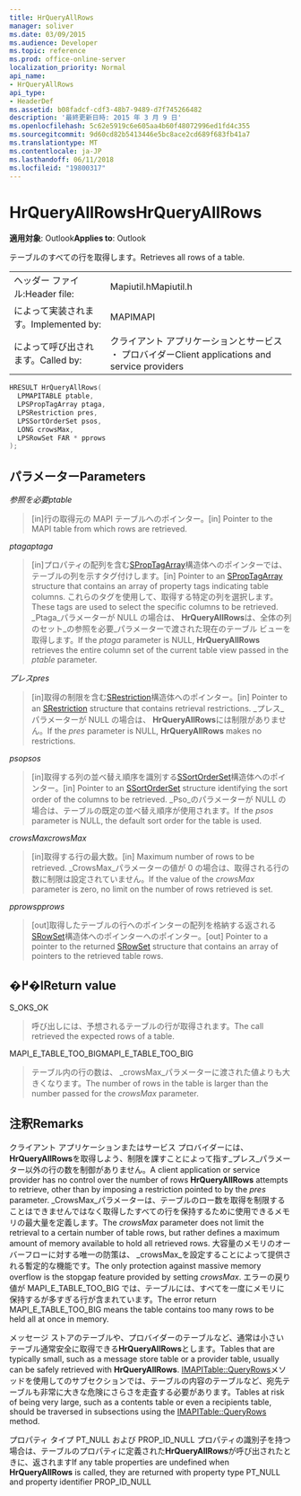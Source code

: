 ```yaml
---
title: HrQueryAllRows
manager: soliver
ms.date: 03/09/2015
ms.audience: Developer
ms.topic: reference
ms.prod: office-online-server
localization_priority: Normal
api_name:
- HrQueryAllRows
api_type:
- HeaderDef
ms.assetid: b08fadcf-cdf3-48b7-9489-d7f745266482
description: '最終更新日時: 2015 年 3 月 9 日'
ms.openlocfilehash: 5c62e5919c6e605aa4b60f48072996ed1fd4c355
ms.sourcegitcommit: 9d60cd82b5413446e5bc8ace2cd689f683fb41a7
ms.translationtype: MT
ms.contentlocale: ja-JP
ms.lasthandoff: 06/11/2018
ms.locfileid: "19800317"
---
```

# <a name="hrqueryallrows"></a><span data-ttu-id="61724-103">HrQueryAllRows</span><span class="sxs-lookup"><span data-stu-id="61724-103">HrQueryAllRows</span></span>

  
  
<span data-ttu-id="61724-104">**適用対象**: Outlook</span><span class="sxs-lookup"><span data-stu-id="61724-104">**Applies to**: Outlook</span></span> 
  
<span data-ttu-id="61724-105">テーブルのすべての行を取得します。</span><span class="sxs-lookup"><span data-stu-id="61724-105">Retrieves all rows of a table.</span></span> 
  
|||
|:-----|:-----|
|<span data-ttu-id="61724-106">ヘッダー ファイル:</span><span class="sxs-lookup"><span data-stu-id="61724-106">Header file:</span></span>  <br/> |<span data-ttu-id="61724-107">Mapiutil.h</span><span class="sxs-lookup"><span data-stu-id="61724-107">Mapiutil.h</span></span>  <br/> |
|<span data-ttu-id="61724-108">によって実装されます。</span><span class="sxs-lookup"><span data-stu-id="61724-108">Implemented by:</span></span>  <br/> |<span data-ttu-id="61724-109">MAPI</span><span class="sxs-lookup"><span data-stu-id="61724-109">MAPI</span></span>  <br/> |
|<span data-ttu-id="61724-110">によって呼び出されます。</span><span class="sxs-lookup"><span data-stu-id="61724-110">Called by:</span></span>  <br/> |<span data-ttu-id="61724-111">クライアント アプリケーションとサービス ・ プロバイダー</span><span class="sxs-lookup"><span data-stu-id="61724-111">Client applications and service providers</span></span>  <br/> |
   
```cpp
HRESULT HrQueryAllRows(
  LPMAPITABLE ptable,
  LPSPropTagArray ptaga,
  LPSRestriction pres,
  LPSSortOrderSet psos,
  LONG crowsMax,
  LPSRowSet FAR * pprows
);
```

## <a name="parameters"></a><span data-ttu-id="61724-112">パラメーター</span><span class="sxs-lookup"><span data-stu-id="61724-112">Parameters</span></span>

 <span data-ttu-id="61724-113">_参照を必要_</span><span class="sxs-lookup"><span data-stu-id="61724-113">_ptable_</span></span>
  
> <span data-ttu-id="61724-114">[in]行の取得元の MAPI テーブルへのポインター。</span><span class="sxs-lookup"><span data-stu-id="61724-114">[in] Pointer to the MAPI table from which rows are retrieved.</span></span> 
    
 <span data-ttu-id="61724-115">_ptaga_</span><span class="sxs-lookup"><span data-stu-id="61724-115">_ptaga_</span></span>
  
> <span data-ttu-id="61724-116">[in]プロパティの配列を含む[SPropTagArray](sproptagarray.md)構造体へのポインターでは、テーブルの列を示すタグ付けします。</span><span class="sxs-lookup"><span data-stu-id="61724-116">[in] Pointer to an [SPropTagArray](sproptagarray.md) structure that contains an array of property tags indicating table columns.</span></span> <span data-ttu-id="61724-117">これらのタグを使用して、取得する特定の列を選択します。</span><span class="sxs-lookup"><span data-stu-id="61724-117">These tags are used to select the specific columns to be retrieved.</span></span> <span data-ttu-id="61724-118">_Ptaga_パラメーターが NULL の場合は、 **HrQueryAllRows**は、全体の列のセット_の参照を必要_パラメーターで渡された現在のテーブル ビューを取得します。</span><span class="sxs-lookup"><span data-stu-id="61724-118">If the  _ptaga_ parameter is NULL, **HrQueryAllRows** retrieves the entire column set of the current table view passed in the  _ptable_ parameter.</span></span> 
    
 <span data-ttu-id="61724-119">_プレス_</span><span class="sxs-lookup"><span data-stu-id="61724-119">_pres_</span></span>
  
> <span data-ttu-id="61724-120">[in]取得の制限を含む[SRestriction](srestriction.md)構造体へのポインター。</span><span class="sxs-lookup"><span data-stu-id="61724-120">[in] Pointer to an [SRestriction](srestriction.md) structure that contains retrieval restrictions.</span></span> <span data-ttu-id="61724-121">_プレス_パラメーターが NULL の場合は、 **HrQueryAllRows**には制限がありません。</span><span class="sxs-lookup"><span data-stu-id="61724-121">If the  _pres_ parameter is NULL, **HrQueryAllRows** makes no restrictions.</span></span> 
    
 <span data-ttu-id="61724-122">_pso_</span><span class="sxs-lookup"><span data-stu-id="61724-122">_psos_</span></span>
  
> <span data-ttu-id="61724-123">[in]取得する列の並べ替え順序を識別する[SSortOrderSet](ssortorderset.md)構造体へのポインター。</span><span class="sxs-lookup"><span data-stu-id="61724-123">[in] Pointer to an [SSortOrderSet](ssortorderset.md) structure identifying the sort order of the columns to be retrieved.</span></span> <span data-ttu-id="61724-124">_Pso_のパラメーターが NULL の場合は、テーブルの既定の並べ替え順序が使用されます。</span><span class="sxs-lookup"><span data-stu-id="61724-124">If the  _psos_ parameter is NULL, the default sort order for the table is used.</span></span> 
    
 <span data-ttu-id="61724-125">_crowsMax_</span><span class="sxs-lookup"><span data-stu-id="61724-125">_crowsMax_</span></span>
  
> <span data-ttu-id="61724-126">[in]取得する行の最大数。</span><span class="sxs-lookup"><span data-stu-id="61724-126">[in] Maximum number of rows to be retrieved.</span></span> <span data-ttu-id="61724-127">_CrowsMax_パラメーターの値が 0 の場合は、取得される行の数に制限は設定されていません。</span><span class="sxs-lookup"><span data-stu-id="61724-127">If the value of the  _crowsMax_ parameter is zero, no limit on the number of rows retrieved is set.</span></span> 
    
 <span data-ttu-id="61724-128">_pprows_</span><span class="sxs-lookup"><span data-stu-id="61724-128">_pprows_</span></span>
  
> <span data-ttu-id="61724-129">[out]取得したテーブルの行へのポインターの配列を格納する返される[SRowSet](srowset.md)構造体へのポインターへのポインター。</span><span class="sxs-lookup"><span data-stu-id="61724-129">[out] Pointer to a pointer to the returned [SRowSet](srowset.md) structure that contains an array of pointers to the retrieved table rows.</span></span> 
    
## <a name="return-value"></a><span data-ttu-id="61724-130">�߂�l</span><span class="sxs-lookup"><span data-stu-id="61724-130">Return value</span></span>

<span data-ttu-id="61724-131">S_OK</span><span class="sxs-lookup"><span data-stu-id="61724-131">S_OK</span></span> 
  
> <span data-ttu-id="61724-132">呼び出しには、予想されるテーブルの行が取得されます。</span><span class="sxs-lookup"><span data-stu-id="61724-132">The call retrieved the expected rows of a table.</span></span> 
    
<span data-ttu-id="61724-133">MAPI_E_TABLE_TOO_BIG</span><span class="sxs-lookup"><span data-stu-id="61724-133">MAPI_E_TABLE_TOO_BIG</span></span> 
  
> <span data-ttu-id="61724-134">テーブル内の行の数は、 _crowsMax_パラメーターに渡された値よりも大きくなります。</span><span class="sxs-lookup"><span data-stu-id="61724-134">The number of rows in the table is larger than the number passed for the  _crowsMax_ parameter.</span></span> 
    
## <a name="remarks"></a><span data-ttu-id="61724-135">注釈</span><span class="sxs-lookup"><span data-stu-id="61724-135">Remarks</span></span>

<span data-ttu-id="61724-136">クライアント アプリケーションまたはサービス プロバイダーには、 **HrQueryAllRows**を取得しよう、制限を課すことによって指す_プレス_パラメーター以外の行の数を制御がありません。</span><span class="sxs-lookup"><span data-stu-id="61724-136">A client application or service provider has no control over the number of rows **HrQueryAllRows** attempts to retrieve, other than by imposing a restriction pointed to by the  _pres_ parameter.</span></span> <span data-ttu-id="61724-137">_CrowsMax_パラメーターは、テーブルのロー数を取得を制限することはできませんではなく取得したすべての行を保持するために使用できるメモリの最大量を定義します。</span><span class="sxs-lookup"><span data-stu-id="61724-137">The  _crowsMax_ parameter does not limit the retrieval to a certain number of table rows, but rather defines a maximum amount of memory available to hold all retrieved rows.</span></span> <span data-ttu-id="61724-138">大容量のメモリのオーバーフローに対する唯一の防策は、 _crowsMax_を設定することによって提供される暫定的な機能です。</span><span class="sxs-lookup"><span data-stu-id="61724-138">The only protection against massive memory overflow is the stopgap feature provided by setting  _crowsMax_.</span></span> <span data-ttu-id="61724-139">エラーの戻り値が MAPI_E_TABLE_TOO_BIG では、テーブルには、すべてを一度にメモリに保持するが多すぎる行が含まれています。</span><span class="sxs-lookup"><span data-stu-id="61724-139">The error return MAPI_E_TABLE_TOO_BIG means the table contains too many rows to be held all at once in memory.</span></span> 
  
<span data-ttu-id="61724-140">メッセージ ストアのテーブルや、プロバイダーのテーブルなど、通常は小さいテーブル通常安全に取得できる**HrQueryAllRows**とします。</span><span class="sxs-lookup"><span data-stu-id="61724-140">Tables that are typically small, such as a message store table or a provider table, usually can be safely retrieved with **HrQueryAllRows**.</span></span> <span data-ttu-id="61724-141">[IMAPITable::QueryRows](imapitable-queryrows.md)メソッドを使用してのサブセクションでは、テーブルの内容のテーブルなど、宛先テーブルも非常に大きな危険にさらさを走査する必要があります。</span><span class="sxs-lookup"><span data-stu-id="61724-141">Tables at risk of being very large, such as a contents table or even a recipients table, should be traversed in subsections using the [IMAPITable::QueryRows](imapitable-queryrows.md) method.</span></span> 
  
<span data-ttu-id="61724-142">プロパティ タイプ PT_NULL および PROP_ID_NULL プロパティの識別子を持つ場合は、テーブルのプロパティに定義された**HrQueryAllRows**が呼び出されたときに、返されます</span><span class="sxs-lookup"><span data-stu-id="61724-142">If any table properties are undefined when **HrQueryAllRows** is called, they are returned with property type PT_NULL and property identifier PROP_ID_NULL</span></span> 
  

